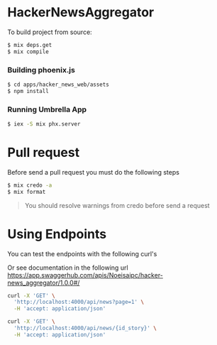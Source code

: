 # HackerNewsAggregator

To build project from source:

```bash
$ mix deps.get
$ mix compile
```

### Building phoenix.js

```bash
$ cd apps/hacker_news_web/assets
$ npm install
```

### Running Umbrella App

```bash
$ iex -S mix phx.server
```

# Pull request
Before send a pull request you must do the following steps
```bash
$ mix credo -a
$ mix format
```
> You should resolve warnings from credo before send a request

# Using Endpoints

You can test the endpoints with the following curl's

Or see documentation in the following url https://app.swaggerhub.com/apis/Noeisaipc/hacker-news_aggregator/1.0.0#/

```bash
curl -X 'GET' \
  'http://localhost:4000/api/news?page=1' \
  -H 'accept: application/json'

curl -X 'GET' \
  'http://localhost:4000/api/news/{id_story}' \
  -H 'accept: application/json'
```